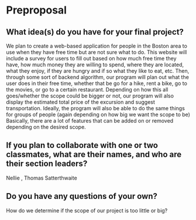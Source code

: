 # Preproposal

## What idea(s) do you have for your final project?

We plan to create a web-based application for people in the Boston area to use when they have free time but are not sure what to do.
This website will include a survey for users to fill out based on how much free time they have, how much money they are willing to spend,
where they are located, what they enjoy, if they are hungry and if so what they like to eat, etc. Then, through some sort of backend
algorithm, our program will plan out what the user does in their free time, whether that be go for a hike, rent a bike, go to the movies,
or go to a certain restaurant. Depending on how this all goes/whether the scope could be bigger or not, our program will also display the
estimated total price of the excursion and suggest transportation.
Ideally, the program will also be able to do the same things for groups of people (again depending on how big we want the scope to be)
Basically, there are a lot of features that can be added on or removed depending on the desired scope.

## If you plan to collaborate with one or two classmates, what are their names, and who are their section leaders?

Nellie , Thomas Satterthwaite

## Do you have any questions of your own?

How do we determine if the scope of our project is too little or big?
